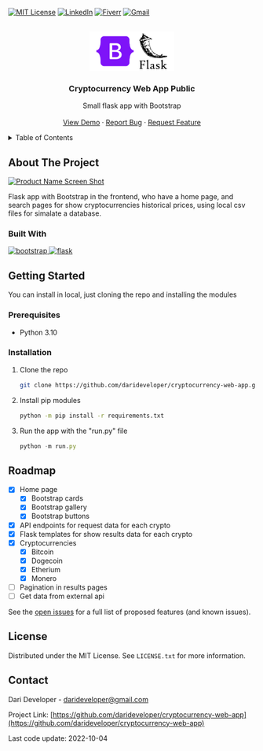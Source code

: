 <!-- Improved compatibility of back to top link: See: https://github.com/darideveloper/cryptocurrency-web-app/pull/73 -->
<a name="readme-top"></a>
<!--
*** Thanks for checking out the Best-README-Template. If you have a suggestion
*** that would make this better, please fork the repo and create a pull request
*** or simply open an issue with the tag "enhancement".
*** Don't forget to give the project a star!
*** Thanks again! Now go create something AMAZING! :D
-->



<!-- PROJECT SHIELDS -->
[![MIT License][license-shield]][license-url]
[![LinkedIn][linkedin-shield]][linkedin-url]
[![Fiverr][fiverr-shield]][fiverr-url]
[![Gmail][gmail-shield]][gmail-url]




<!-- PROJECT LOGO -->
<br />
<div align="center">
  <a href="https://github.com/darideveloper/cryptocurrency-web-app">
    <img src="./static/imgs/logo.png" alt="Logo" height="80">
  </a>

  <h3 align="center">Cryptocurrency Web App
Public</h3>

  <p align="center">
    Small flask app with Bootstrap
    <br />
    <br />
    <a href="http://flask.eba-a87hfufr.us-east-2.elasticbeanstalk.com/">View Demo</a>
    ·
    <a href="https://github.com/darideveloper/cryptocurrency-web-app/issues">Report Bug</a>
    ·
    <a href="https://github.com/darideveloper/cryptocurrency-web-app/issues">Request Feature</a>
  </p>
</div>



<!-- TABLE OF CONTENTS -->
<details>
  <summary>Table of Contents</summary>
  <ol>
    <li>
      <a href="#about-the-project">About The Project</a>
      <ul>
        <li><a href="#built-with">Built With</a></li>
      </ul>
    </li>
    <li>
      <a href="#getting-started">Getting Started</a>
      <ul>
        <li><a href="#prerequisites">Prerequisites</a></li>
        <li><a href="#installation">Installation</a></li>
      </ul>
    </li>
    <li><a href="#usage">Usage</a></li>
    <li><a href="#roadmap">Roadmap</a></li>
    <li><a href="#license">License</a></li>
    <li><a href="#contact">Contact</a></li>
  </ol>
</details>



<!-- ABOUT THE PROJECT -->
## About The Project

[![Product Name Screen Shot][product-screenshot]](https://example.com)

Flask app with Bootstrap in the frontend, who have a home page, and search pages for show cryptocurrencies historical prices, using local csv files for simalate a database.



### Built With

<a href="https://getbootstrap.com/">
  <img src="https://cdn.svgporn.com/logos/bootstrap.svg" width="60" alt="bootstrap" title="bootstrap">
</a>
<a href="https://flask.palletsprojects.com/en/2.2.x/">
  <img src="https://cdn.svgporn.com/logos/flask.svg" width="50" alt="flask" title="flask">
</a>

<!-- GETTING STARTED -->
## Getting Started

You can install in local, just cloning the repo and installing the modules

### Prerequisites

* Python 3.10

### Installation

1. Clone the repo
   ```sh
   git clone https://github.com/darideveloper/cryptocurrency-web-app.git
   ```
2. Install pip modules
    ```sh
    python -m pip install -r requirements.txt
    ```
3. Run the app with the "run.py" file
   ```js
   python -m run.py
   ```

<!-- ROADMAP -->
## Roadmap

- [x] Home page
  - [x] Bootstrap cards
  - [x] Bootstrap gallery
  - [x] Bootstrap buttons
- [x] API endpoints for request data for each crypto
- [x] Flask templates for show results data for each crypto
- [x] Cryptocurrencies
  - [x] Bitcoin
  - [x] Dogecoin
  - [x] Etherium
  - [x] Monero
- [ ] Pagination in results pages
- [ ] Get data from external api

See the [open issues](https://github.com/darideveloper/cryptocurrency-web-app/issues) for a full list of proposed features (and known issues).


<!-- LICENSE -->
## License

Distributed under the MIT License. See `LICENSE.txt` for more information.



<!-- CONTACT -->
## Contact

Dari Developer - darideveloper@gmail.com

Project Link: [https://github.com/darideveloper/cryptocurrency-web-app](https://github.com/darideveloper/cryptocurrency-web-app)


<!-- MARKDOWN LINKS & IMAGES -->
<!-- https://www.markdownguide.org/basic-syntax/#reference-style-links -->
[contributors-shield]: https://img.shields.io/github/contributors/othneildrew/Best-README-Template.svg?style=for-the-badge
[contributors-url]: https://github.com/darideveloper/cryptocurrency-web-app/graphs/contributors
[forks-shield]: https://img.shields.io/github/forks/othneildrew/Best-README-Template.svg?style=for-the-badge
[forks-url]: https://github.com/darideveloper/cryptocurrency-web-app/network/members
[stars-shield]: https://img.shields.io/github/stars/othneildrew/Best-README-Template.svg?style=for-the-badge
[stars-url]: https://github.com/darideveloper/cryptocurrency-web-app/stargazers
[issues-shield]: https://img.shields.io/github/issues/othneildrew/Best-README-Template.svg?style=for-the-badge
[issues-url]: https://github.com/darideveloper/cryptocurrency-web-app/issues
[license-shield]: https://img.shields.io/github/license/othneildrew/Best-README-Template.svg?style=for-the-badge
[license-url]: https://github.com/darideveloper/cryptocurrency-web-app/blob/master/LICENSE.txt
[linkedin-shield]: https://img.shields.io/badge/-LinkedIn-black.svg?style=for-the-badge&logo=linkedin&colorB=555
[linkedin-url]: https://linkedin.com/in/othneildrew
[product-screenshot]: ./static/imgs/screenshot.gif
[Next-url]: https://nextjs.org/
[React.js]: https://img.shields.io/badge/React-20232A?style=for-the-badge&logo=react&logoColor=61DAFB
[React-url]: https://reactjs.org/
[Vue.js]: https://img.shields.io/badge/Vue.js-35495E?style=for-the-badge&logo=vuedotjs&logoColor=4FC08D
[Vue-url]: https://vuejs.org/
[Angular.io]: https://img.shields.io/badge/Angular-DD0031?style=for-the-badge&logo=angular&logoColor=white
[Angular-url]: https://angular.io/
[Svelte.dev]: https://img.shields.io/badge/Svelte-4A4A55?style=for-the-badge&logo=svelte&logoColor=FF3E00
[Svelte-url]: https://svelte.dev/
[Laravel.com]: https://img.shields.io/badge/Laravel-FF2D20?style=for-the-badge&logo=laravel&logoColor=white
[Laravel-url]: https://laravel.com
[Bootstrap.com]: https://img.shields.io/badge/Bootstrap-563D7C?style=for-the-badge&logo=bootstrap&logoColor=white
[Bootstrap-url]: https://getbootstrap.com
[JQuery.com]: https://img.shields.io/badge/jQuery-0769AD?style=for-the-badge&logo=jquery&logoColor=white
[JQuery-url]: https://jquery.com 
[gmail-shield]: https://img.shields.io/badge/-gmail-black.svg?style=for-the-badge&logo=gmail&colorB=555&logoColor=white
[fiverr-shield]: https://img.shields.io/badge/-fiverr-black.svg?style=for-the-badge&logo=fiverr&colorB=555&logoColor=white
[gmail-url]: mailto:darideveloper@gmail.com
[fiverr-url]: https://www.fiverr.com/darideveloper

<span>Last code update: <time datetime="2022-10-04" class="last-update">2022-10-04</time>
